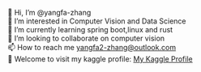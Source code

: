 👋 Hi, I’m @yangfa-zhang  
👀 I’m interested in Computer Vision and Data Science    
🌱 I’m currently learning spring boot,linux and rust    
💞️ I’m looking to collaborate on computer vision    
📫 How to reach me yangfa2-zhang@outlook.com  
💞️ Welcome to visit my kaggle profile: [My Kaggle Profile](https://www.kaggle.com/yangfa)
